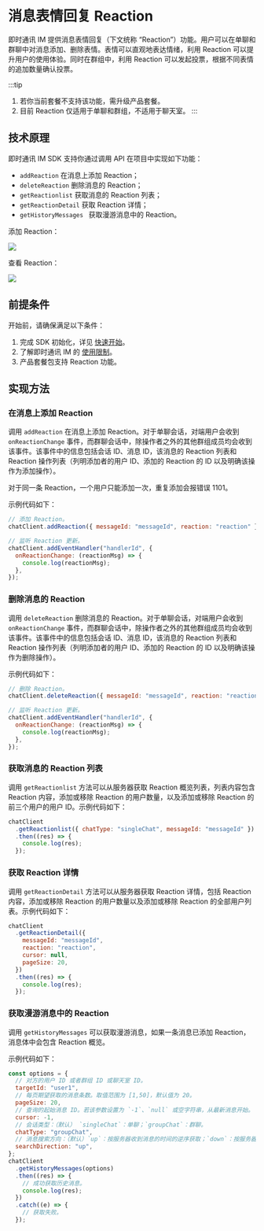 # 消息表情回复 Reaction

<Toc />

即时通讯 IM 提供消息表情回复（下文统称 “Reaction”）功能。用户可以在单聊和群聊中对消息添加、删除表情。表情可以直观地表达情绪，利用 Reaction 可以提升用户的使用体验。同时在群组中，利用 Reaction 可以发起投票，根据不同表情的追加数量确认投票。

:::tip
1. 若你当前套餐不支持该功能，需升级产品套餐。
2. 目前 Reaction 仅适用于单聊和群组，不适用于聊天室。
:::

## 技术原理

即时通讯 IM SDK 支持你通过调用 API 在项目中实现如下功能：

- `addReaction` 在消息上添加 Reaction；
- `deleteReaction` 删除消息的 Reaction；
- `getReactionlist` 获取消息的 Reaction 列表；
- `getReactionDetail` 获取 Reaction 详情；
- `getHistoryMessages ` 获取漫游消息中的 Reaction。

添加 Reaction：

![](/images/web/web_chat_reaction_add_reaction.png)

查看 Reaction：

![](/images/web/web_group_chat_reaction_detail_another_version.png)

## 前提条件

开始前，请确保满足以下条件：

1. 完成 SDK 初始化，详见 [快速开始](quickstart.html)。
2. 了解即时通讯 IM 的 [使用限制](limitation.html)。
3. 产品套餐包支持 Reaction 功能。

## 实现方法

### 在消息上添加 Reaction

调用 `addReaction` 在消息上添加 Reaction。对于单聊会话，对端用户会收到 `onReactionChange` 事件，而群聊会话中，除操作者之外的其他群组成员均会收到该事件。该事件中的信息包括会话 ID、消息 ID，该消息的 Reaction 列表和 Reaction 操作列表（列明添加者的用户 ID、添加的 Reaction 的 ID 以及明确该操作为添加操作）。

对于同一条 Reaction，一个用户只能添加一次，重复添加会报错误 1101。

示例代码如下：

```javascript
// 添加 Reaction。
chatClient.addReaction({ messageId: "messageId", reaction: "reaction" });

// 监听 Reaction 更新。
chatClient.addEventHandler("handlerId", {
  onReactionChange: (reactionMsg) => {
    console.log(reactionMsg);
  },
});
```

### 删除消息的 Reaction

调用 `deleteReaction` 删除消息的 Reaction。对于单聊会话，对端用户会收到 `onReactionChange` 事件，而群聊会话中，除操作者之外的其他群组成员均会收到该事件。该事件中的信息包括会话 ID、消息 ID，该消息的 Reaction 列表和 Reaction 操作列表（列明添加者的用户 ID、添加的 Reaction 的 ID 以及明确该操作为删除操作）。

示例代码如下：

```javascript
// 删除 Reaction。
chatClient.deleteReaction({ messageId: "messageId", reaction: "reaction" });

// 监听 Reaction 更新。
chatClient.addEventHandler("handlerId", {
  onReactionChange: (reactionMsg) => {
    console.log(reactionMsg);
  },
});
```

### 获取消息的 Reaction 列表

调用 `getReactionlist` 方法可以从服务器获取 Reaction 概览列表，列表内容包含 Reaction 内容，添加或移除 Reaction 的用户数量，以及添加或移除 Reaction 的前三个用户的用户 ID。示例代码如下：

```javascript
chatClient
  .getReactionlist({ chatType: "singleChat", messageId: "messageId" })
  .then((res) => {
    console.log(res);
  });
```

### 获取 Reaction 详情

调用 `getReactionDetail` 方法可以从服务器获取 Reaction 详情，包括 Reaction 内容，添加或移除 Reaction 的用户数量以及添加或移除 Reaction 的全部用户列表。示例代码如下：

```javascript
chatClient
  .getReactionDetail({
    messageId: "messageId",
    reaction: "reaction",
    cursor: null,
    pageSize: 20,
  })
  .then((res) => {
    console.log(res);
  });
```

### 获取漫游消息中的 Reaction

调用 `getHistoryMessages` 可以获取漫游消息，如果一条消息已添加 Reaction，消息体中会包含 Reaction 概览。

示例代码如下：

```javascript
const options = {
  // 对方的用户 ID 或者群组 ID 或聊天室 ID。
  targetId: "user1",
  // 每页期望获取的消息条数。取值范围为 [1,50]，默认值为 20。
  pageSize: 20,
  // 查询的起始消息 ID。若该参数设置为 `-1`、`null` 或空字符串，从最新消息开始。
  cursor: -1,
  // 会话类型：（默认） `singleChat`：单聊；`groupChat`：群聊。
  chatType: "groupChat",
  // 消息搜索方向：（默认）`up`：按服务器收到消息的时间的逆序获取；`down`：按服务器收到消息的时间的正序获取。
  searchDirection: "up",
};
chatClient
  .getHistoryMessages(options)
  .then((res) => {
    // 成功获取历史消息。
    console.log(res);
  })
  .catch((e) => {
    // 获取失败。
  });
```
